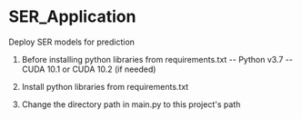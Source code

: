 # SER_Application
Deploy SER models for prediction

1. Before installing python libraries from requirements.txt
     -- Python v3.7
     -- CUDA 10.1 or CUDA 10.2 (if needed)

1. Install python libraries from requirements.txt
3. Change the directory path in main.py to this project's path

